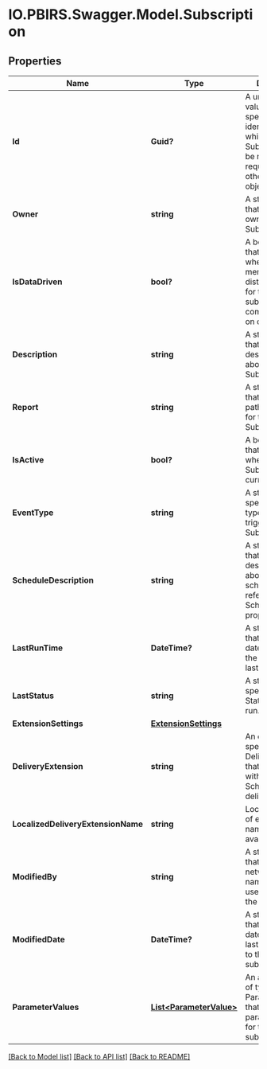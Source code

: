 # IO.PBIRS.Swagger.Model.Subscription
## Properties

Name | Type | Description | Notes
------------ | ------------- | ------------- | -------------
**Id** | **Guid?** | A unique UUID value that specifies the identifier by which this Subscription can be referenced in requests or in other defined objects. | [optional] 
**Owner** | **string** | A string value that specifies the owner of the Subscription. | [optional] 
**IsDataDriven** | **bool?** | A boolean value that specifies whether the members of the distribution list for the subscription are computed based on data. | [optional] 
**Description** | **string** | A string value that contains descriptive text about the Subscription. | [optional] 
**Report** | **string** | A string value that specifies the path of the report for this Subscription. | [optional] 
**IsActive** | **bool?** | A boolean value that specifies whether the Subscription is currently active. | [optional] 
**EventType** | **string** | A string specifying the type of event that triggers the Subscription. | [optional] 
**ScheduleDescription** | **string** | A string value that contains descriptive text about the schedule referenced in the Schedule property. | [optional] 
**LastRunTime** | **DateTime?** | A string value that contains the date-time that the schedule was last run. | [optional] 
**LastStatus** | **string** | A string specifying the Status of the last run. | [optional] 
**ExtensionSettings** | [**ExtensionSettings**](ExtensionSettings.md) |  | [optional] 
**DeliveryExtension** | **string** | An object that specifies the DeliveryExtension that will be used with this Schedule&#39;s report delivery. | [optional] 
**LocalizedDeliveryExtensionName** | **string** | Localized version of extension name when available. | [optional] 
**ModifiedBy** | **string** | A string value that contains the network user name of the last user to modify the subscription. | [optional] 
**ModifiedDate** | **DateTime?** | A string value that contains the date-time of the last modification to the subscription. | [optional] 
**ParameterValues** | [**List&lt;ParameterValue&gt;**](ParameterValue.md) | An array of items of type ParameterValue that specify the parameter values for the subscription. | [optional] 

[[Back to Model list]](../README.md#documentation-for-models) [[Back to API list]](../README.md#documentation-for-api-endpoints) [[Back to README]](../README.md)

